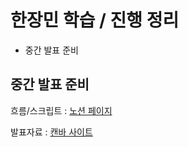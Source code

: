 # 한장민 학습 / 진행 정리

- 중간 발표 준비



## 중간 발표 준비
흐름/스크립트 : [노션 페이지](https://www.notion.so/5ed12e7429df4a34907f394b095e397d) 

발표자료 : [캔바 사이트](https://www.canva.com/design/DAFtoVerZUM/iIXm7UHOiR0708CLvJ4efA/edit)
